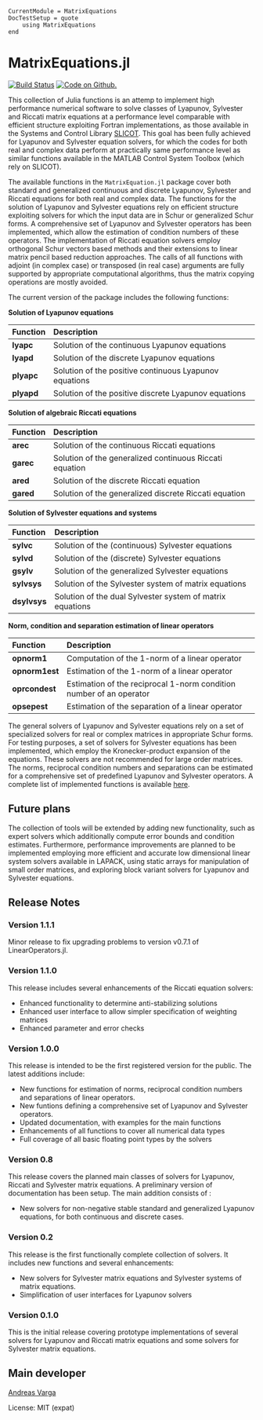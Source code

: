 ```@meta
CurrentModule = MatrixEquations
DocTestSetup = quote
    using MatrixEquations
end
```

# MatrixEquations.jl

[![Build Status](https://travis-ci.com/andreasvarga/MatrixEquations.jl.svg?branch=master)](https://travis-ci.com/andreasvarga/MatrixEquations.jl)
[![Code on Github.](https://img.shields.io/badge/code%20on-github-blue.svg)](https://github.com/andreasvarga/MatrixEquations.jl)

This collection of Julia functions is an attemp to implement high performance
numerical software to solve classes of Lyapunov, Sylvester and Riccati matrix equations
at a performance level comparable with efficient structure exploiting Fortran implementations, as those available in the Systems and Control Library [SLICOT](http://slicot.org/).
This goal has been fully achieved for Lyapunov and Sylvester equation solvers, for which the
codes for both real and complex data perform at practically same performance level as similar functions available in
the MATLAB Control System Toolbox (which rely on SLICOT).

The available functions in the `MatrixEquation.jl` package cover both standard
and generalized continuous and discrete Lyapunov, Sylvester and Riccati equations for both real and complex data. The functions for the solution of Lyapunov and Sylvester equations rely on efficient structure exploiting solvers for which the input data are in Schur or generalized Schur forms. A comprehensive set of Lyapunov and Sylvester operators has been implemented, which allow the estimation of condition numbers of these operators. The implementation of Riccati equation solvers employ orthogonal Schur vectors
based methods and their extensions to linear matrix pencil based reduction approaches. The calls of all functions with adjoint (in complex case) or transposed (in real case) arguments are fully supported by appropriate computational algorithms, thus the matrix copying operations are mostly avoided.

The current version of the package includes the following functions:

**Solution of Lyapunov equations**

| Function | Description |
| :--- | :--- |
| **lyapc**  | Solution of the continuous Lyapunov equations |
| **lyapd**  | Solution of the discrete Lyapunov equations |
| **plyapc** | Solution of the positive continuous Lyapunov equations|
| **plyapd** | Solution of the positive discrete Lyapunov equations|

 **Solution of algebraic  Riccati equations**

| Function | Description |
| :--- | :--- |
| **arec**  |  Solution of the continuous Riccati equations|
| **garec** |  Solution of the generalized continuous Riccati equation|
| **ared**  |  Solution of the discrete Riccati equation|
| **gared** |  Solution of the generalized discrete Riccati equation|

 **Solution of Sylvester equations and systems**

| Function | Description |
| :--- | :--- |
|  **sylvc** | Solution of the (continuous) Sylvester equations|
|  **sylvd** | Solution of the (discrete) Sylvester equations |
|  **gsylv** | Solution of the generalized Sylvester equations |
|  **sylvsys** | Solution of the Sylvester system of matrix equations |
|  **dsylvsys** | Solution of the dual Sylvester system of matrix equations |

**Norm, condition and separation estimation of linear operators**

| Function | Description |
| :--- | :--- |
|  **opnorm1** | Computation of the 1-norm of a linear operator|
|  **opnorm1est** | Estimation of the 1-norm of a linear operator|
|  **oprcondest** | Estimation of the reciprocal 1-norm condition number of an operator|
|  **opsepest** | Estimation of the separation of a linear operator|

The general solvers of Lyapunov and Sylvester equations rely on a set of specialized solvers for real or complex matrices in appropriate Schur forms. For testing purposes, a set of solvers for Sylvester equations has been implemented, which employ the Kronecker-product expansion of the equations. These solvers are not recommended for large order matrices. The norms, reciprocal condition numbers and separations can be estimated for a comprehensive set of predefined Lyapunov and Sylvester operators. A complete list of implemented functions is available [here](https://sites.google.com/site/andreasvargacontact/home/software/matrix-equations-in-julia).

## Future plans

The collection of tools will be extended by adding new functionality, such as expert solvers which additionally compute error bounds and condition estimates. Furthermore, performance improvements are planned to be implemented employing more efficient and accurate low dimensional linear system solvers available in LAPACK, using static arrays for manipulation of small order matrices, and exploring block variant solvers for Lyapunov and Sylvester equations.

## Release Notes

### Version 1.1.1

Minor release to fix upgrading problems to version v0.7.1 of LinearOperators.jl.

### Version 1.1.0

This release includes several enhancements of the Riccati equation solvers:

- Enhanced functionality to determine anti-stabilizing solutions
- Enhanced user interface to allow simpler specification of weighting matrices
- Enhanced parameter and error checks  

### Version 1.0.0

This release is intended to be the first registered version for the public. The latest additions include:

- New functions for estimation of norms, reciprocal condition numbers and separations of linear operators.
- New funtions defining a comprehensive set of Lyapunov and Sylvester operators.
- Updated documentation, with examples for the main functions
- Enhancements of all functions to cover all numerical data types
- Full coverage of all basic floating point types by the solvers

### Version 0.8

This release covers the planned main classes of solvers for Lyapunov, Riccati and Sylvester matrix equations. A preliminary version of documentation has been setup. The main addition consists of :

- New solvers for non-negative stable standard and generalized Lyapunov equations, for both continuous and discrete cases.

### Version 0.2

This release is the first functionally complete collection of solvers. It includes new functions and several enhancements:

- New solvers for Sylvester matrix equations and Sylvester systems of matrix equations.
- Simplification of user interfaces for Lyapunov solvers

### Version 0.1.0

This is the initial release covering prototype implementations of several solvers for Lyapunov and Riccati matrix equations and some solvers for Sylvester matrix equations.

## Main developer

[Andreas Varga](https://sites.google.com/site/andreasvargacontact/home)

License: MIT (expat)
